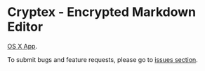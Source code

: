 # Cryptex - Encrypted Markdown Editor

[OS X App](https://itunes.apple.com/us/app/cryptex-encrypted-markdown/id928887668?mt=12).

To submit bugs and feature requests, please go to [issues section](https://github.com/4Apps/Cryptex/issues).
